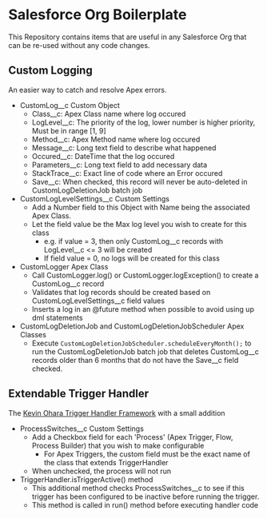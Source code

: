 # Salesforce Org Boilerplate

This Repository contains items that are useful in any Salesforce Org that can be re-used without any code changes.

## Custom Logging

An easier way to catch and resolve Apex errors.

- CustomLog__c Custom Object
    - Class__c: Apex Class name where log occured
    - LogLevel__c: The priority of the log, lower number is higher priority, Must be in range [1, 9]
    - Method__c: Apex Method name where log occured
    - Message__c: Long text field to describe what happened
    - Occured__c: DateTime that the log occured
    - Parameters__c: Long text field to add necessary data
    - StackTrace__c: Exact line of code where an Error occured
    - Save__c: When checked, this record will never be auto-deleted in CustomLogDeletionJob batch job
- CustomLogLevelSettings__c Custom Settings
    - Add a Number field to this Object with Name being the associated Apex Class. 
    - Let the field value be the Max log level you wish to create for this class
        - e.g. if value = 3, then only CustomLog__c records with LogLevel__c <= 3 will be created
        - If field value = 0, no logs will be created for this class
- CustomLogger Apex Class
    - Call CustomLogger.log() or CustomLogger.logException() to create a CustomLog__c record
    - Validates that log records should be created based on CustomLogLevelSettings__c field values
    - Inserts a log in an @future method when possible to avoid using up dml statements
- CustomLogDeletionJob and CustomLogDeletionJobScheduler Apex Classes
    - Execute `CustomLogDeletionJobScheduler.scheduleEveryMonth();` to run the CustomLogDeletionJob batch job that deletes CustomLog__c records older than 6 months that do not have the Save__c field checked.

## Extendable Trigger Handler

The [Kevin Ohara Trigger Handler Framework](https://github.com/kevinohara80/sfdc-trigger-framework) with a small addition

- ProcessSwitches__c Custom Settings
    - Add a Checkbox field for each 'Process' (Apex Trigger, Flow, Process Builder) that you wish to make configurable
        - For Apex Triggers, the custom field must be the exact name of the class that extends TriggerHandler
    - When unchecked, the process will not run
- TriggerHandler.isTriggerActive() method
    - This additional method checks ProcessSwitches__c to see if this trigger has been configured to be inactive before running the trigger.
    - This method is called in run() method before executing handler code

